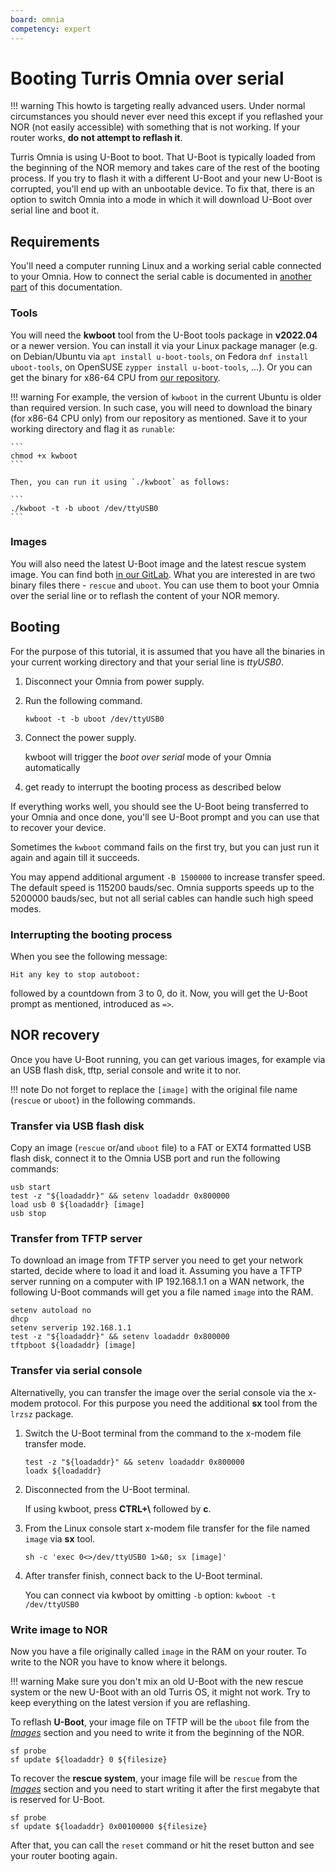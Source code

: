 ```yaml
---
board: omnia
competency: expert
---
```

# Booting Turris Omnia over serial

!!! warning
    This howto is targeting really advanced users. Under normal circumstances
    you should never ever need this except if you reflashed your NOR (not
    easily accessible) with something that is not working. If your router
    works, **do not attempt to reflash it**.

Turris Omnia is using U-Boot to boot. That U-Boot is typically loaded from the
beginning of the NOR memory and takes care of the rest of the booting process.
If you try to flash it with a different U-Boot and your new U-Boot is corrupted,
you'll end up with an unbootable device. To fix that, there is an option to
switch Omnia into a mode in which it will download U-Boot over serial line and
boot it.

## Requirements

You'll need a computer running Linux and a working serial cable connected to
your Omnia. How to connect the serial cable is documented in
[another part](../serial.md#turris-omnia) of this documentation.

### Tools

You will need the **kwboot** tool from the U-Boot tools package in
**v2022.04** or a newer version. You can install it via your Linux package
manager (e.g. on Debian/Ubuntu via `apt install u-boot-tools`, on Fedora
`dnf install uboot-tools`, on OpenSUSE `zypper install u-boot-tools`, ...).
Or you can get the binary for x86-64 CPU from
[our repository](https://repo.turris.cz/omnia/nor_fw/x86_64/).

!!! warning
    For example, the version of `kwboot` in the current
    Ubuntu is older than required version. In such case, you will need to
    download the binary (for x86-64 CPU only) from our repository as mentioned.
    Save it to your working directory and flag it as ``runable``:

    ```
    chmod +x kwboot
    ```

    Then, you can run it using `./kwboot` as follows:

    ```
    ./kwboot -t -b uboot /dev/ttyUSB0
    ```

### Images

You will also need the latest U-Boot image and the latest rescue system image.
You can find both
[in our GitLab](https://gitlab.nic.cz/turris/os/packages/-/tree/master/hardware/omnia/omnia-firmware/files).
What you are interested in are two binary files there - `rescue` and `uboot`.
You can use them to boot your Omnia over the serial line or to reflash
the content of your NOR memory.

## Booting

For the purpose of this tutorial, it is assumed that you have all the binaries
in your current working directory and that your serial line is _ttyUSB0_.

1. Disconnect your Omnia from power supply.
2. Run the following command.

    ```
    kwboot -t -b uboot /dev/ttyUSB0
    ```

3. Connect the power supply.

    kwboot will trigger the _boot over serial_ mode of your Omnia automatically

4. get ready to interrupt the booting process as described below

If everything works well, you should see the U-Boot being transferred to your
Omnia and once done, you'll see U-Boot prompt and you can use that to recover
your device.

Sometimes the `kwboot` command fails on the first try, but you can just run it
again and again till it succeeds.

You may append additional argument `-B 1500000` to increase transfer speed.
The default speed is 115200 bauds/sec. Omnia supports speeds up to the 5200000
bauds/sec, but not all serial cables can handle such high speed modes.

### Interrupting the booting process

When you see the following message:

```
Hit any key to stop autoboot:
```

followed by a countdown from 3 to 0, do it. Now, you will get the U-Boot
prompt as mentioned, introduced as `=>`.

## NOR recovery

Once you have U-Boot running, you can get various images, for example via an USB
flash disk, tftp, serial console and write it to nor.

!!! note
    Do not forget to replace the `[image]` with the original file name (`rescue` or `uboot`)
    in the following commands.



### Transfer via USB flash disk

Copy an image (`rescue` or/and `uboot` file) to a FAT or EXT4 formatted USB flash
disk, connect it to the Omnia USB port and run the following commands:

```
usb start
test -z "${loadaddr}" && setenv loadaddr 0x800000
load usb 0 ${loadaddr} [image]
usb stop
```

### Transfer from TFTP server

To download an image from TFTP server you need to get your network started,
decide where to load it and load it. Assuming you have a TFTP server running on
a computer with IP 192.168.1.1 on a WAN network, the following U-Boot commands
will get you a file named `image` into the RAM.

```
setenv autoload no
dhcp
setenv serverip 192.168.1.1
test -z "${loadaddr}" && setenv loadaddr 0x800000
tftpboot ${loadaddr} [image]
```

### Transfer via serial console

Alternativelly, you can transfer the image over the serial console via
the x-modem protocol. For this purpose you need the additional **sx** tool
from the `lrzsz` package.

1. Switch the U-Boot terminal from the command to the x-modem file transfer
    mode.

    ```
    test -z "${loadaddr}" && setenv loadaddr 0x800000
    loadx ${loadaddr}
    ```

2. Disconnected from the U-Boot terminal.

    If using kwboot, press **CTRL+\\** followed by **c**.

3. From the Linux console start x-modem file transfer for the file named
    `image` via **sx** tool.

    ```
    sh -c 'exec 0<>/dev/ttyUSB0 1>&0; sx [image]'
    ```

4. After transfer finish, connect back to the U-Boot terminal.

    You can connect via kwboot by omitting `-b` option: `kwboot -t /dev/ttyUSB0`

### Write image to NOR

Now you have a file originally called `image` in the RAM on your router.
To write to the NOR you have to know where it belongs.

!!! warning
    Make sure you don't mix an old U-Boot with the new rescue system or the new
    U-Boot with an old Turris OS, it might not work. Try to keep everything on
    the latest version if you are reflashing.

To reflash **U-Boot**, your image file on TFTP will be the `uboot` file from
the _[Images](#images)_ section and you need to write it from the beginning of
the NOR.

```
sf probe
sf update ${loadaddr} 0 ${filesize}
```

To recover the **rescue system**, your image file will be `rescue` from
the _[Images](#images)_ section and you need to start writing it after
the first megabyte that is reserved for U-Boot.

```
sf probe
sf update ${loadaddr} 0x00100000 ${filesize}
```

After that, you can call the `reset` command or hit the reset button and see
your router booting again.
